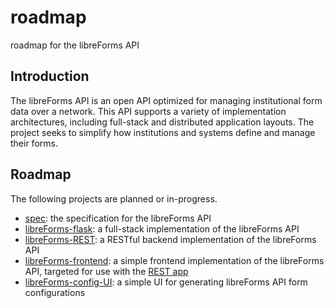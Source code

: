 # roadmap
roadmap for the libreForms API

## Introduction

The libreForms API is an open API optimized for managing institutional form data over a network. This API supports a variety of implementation architectures, including full-stack and distributed application layouts. The project seeks to simplify how institutions and systems define and manage their forms. 


## Roadmap

The following projects are planned or in-progress.

- [spec](https://github.com/libreForms/spec): the specification for the libreForms API
- [libreForms-flask](https://github.com/libreForms/libreForms-flask): a full-stack implementation of the libreForms API 
- [libreForms-REST](https://github.com/libreForms/libreForms-REST): a RESTful backend implementation of the libreForms API
- [libreForms-frontend](#): a simple frontend implementation of the libreForms API, targeted for use with the [REST app](https://github.com/libreForms/libreForms-REST)
- [libreForms-config-UI](#): a simple UI for generating libreForms API form configurations
